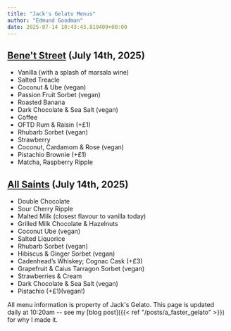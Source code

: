 ```yaml
---
title: "Jack's Gelato Menus"
author: "Edmund Goodman"
date: 2025-07-14 10:43:43.819409+00:00
---
```


## [Bene't Street](https://www.jacksgelato.com/bene-t-street-menu) (July 14th, 2025)

- Vanilla (with a splash of marsala wine)
- Salted Treacle
- Coconut & Ube (vegan)
- Passion Fruit Sorbet (vegan)
- Roasted Banana
- Dark Chocolate & Sea Salt (vegan)
- Coffee
- OFTD Rum & Raisin (+£1)
- Rhubarb Sorbet (vegan)
- Strawberry
- Coconut, Cardamom & Rose (vegan)
- Pistachio Brownie (+£1)
- Matcha, Raspberry Ripple


## [All Saints](https://www.jacksgelato.com/all-saints-menu) (July 14th, 2025)

- Double Chocolate
- Sour Cherry Ripple
- Malted Milk (closest flavour to vanilla today)
- Grilled Milk Chocolate & Hazelnuts
- Coconut Ube (vegan)
- Salted Liquorice
- Rhubarb Sorbet (vegan)
- Hibiscus & Ginger Sorbet (vegan)
- Cadenhead’s Whiskey; Cognac Cask (+£3)
- Grapefruit & Caius Tarragon Sorbet (vegan)
- Strawberries & Cream
- Dark Chocolate & Sea Salt (vegan)
- Pistachio (+£1)(vegan!)

All menu information is property of Jack's Gelato. This page is
updated daily at 10:20am -- see my
[blog post]({{< ref "/posts/a_faster_gelato" >}}) for why I made it.
